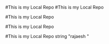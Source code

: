 #This is my Local Repo
#This is my Local Repo

#This is my Local Repo

#This is my Local Repo

#This is my Local Repo
string "rajaesh "
